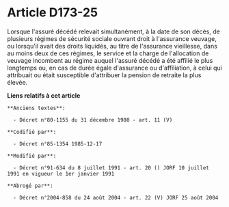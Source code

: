 # Article D173-25

Lorsque l'assuré décédé relevait simultanément, à la date de son décès, de plusieurs régimes de sécurité sociale ouvrant
droit à l'assurance veuvage, ou lorsqu'il avait des droits liquidés, au titre de l'assurance vieillesse, dans au moins deux
de ces régimes, le service et la charge de l'allocation de veuvage incombent au régime auquel l'assuré décédé a été affilié
le plus longtemps ou, en cas de durée égale d'assurance ou d'affiliation, à celui qui attribuait ou était susceptible
d'attribuer la pension de retraite la plus élevée.

**Liens relatifs à cet article**

	**Anciens textes**:

	  - Décret n°80-1155 du 31 décembre 1980 - art. 11 (V)

	**Codifié par**:

	  - Décret n°85-1354 1985-12-17

	**Modifié par**:

	  - Décret n°91-634 du 8 juillet 1991 - art. 20 () JORF 10 juillet 1991 en vigueur le 1er janvier 1991

	**Abrogé par**:

	  - Décret n°2004-858 du 24 août 2004 - art. 22 (V) JORF 25 août 2004
